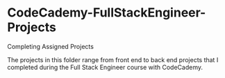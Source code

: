 # CodeCademy-FullStackEngineer-Projects
Completing Assigned Projects

The projects in this folder range from front end to back end projects that I completed during the Full Stack Engineer course with CodeCademy.
